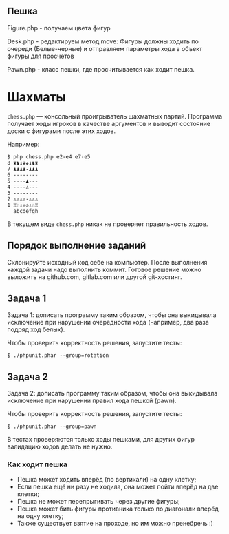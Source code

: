Пешка
------

Figure.php - получаем цвета фигур

Desk.php - редактируем метод move: Фигуры должны ходить по очереди (Белые-черные) и отправляем параметры хода в объект фигуры для просчетов

Pawn.php - класс пешки, где просчитывается как ходит пешка.

Шахматы
=======

`chess.php` — консольный проигрыватель шахматных партий.
Программа получает ходы игроков в качестве аргументов и выводит
состояние доски с фигурами после этих ходов.

Например:

    $ php chess.php e2-e4 e7-e5
    8 ♜♞♝♛♚♝♞♜
    7 ♟♟♟♟-♟♟♟
    6 --------
    5 ----♟---
    4 ----♙---
    3 --------
    2 ♙♙♙♙-♙♙♙
    1 ♖♘♗♕♔♗♘♖
      abcdefgh

В текущем виде `chess.php` никак не проверяет правильность ходов.

## Порядок выполнение заданий

Склонируйте исходный код себе на компьютер. После выполнения каждой задачи надо 
выполнить коммит. Готовое решение можно выложить на github.com, gitlab.com или 
другой git-хостинг.

## Задача 1

Задача 1: дописать программу таким образом, чтобы она выкидывала исключение
при нарушении очерёдности хода (например, два раза подряд ход белых).

Чтобы проверить корректность решения, запустите тесты:

    $ ./phpunit.phar --group=rotation

## Задача 2

Задача 2: дописать программу таким образом, чтобы она выкидывала исключение
при нарушении правил хода пешкой (pawn).

Чтобы проверить корректность решения, запустите тесты:

    $ ./phpunit.phar --group=pawn

В тестах проверяются только ходы пешками, для других фигур валидацию ходов делать не нужно.

### Как ходит пешка

 * Пешка может ходить вперёд (по вертикали) на одну клетку;
 * Если пешка ещё ни разу не ходила, она может пойти вперёд на две клетки;
 * Пешка не может перепрыгивать через другие фигуры;
 * Пешка может бить фигуры противника только по диагонали вперёд на одну клетку;
 * Также существует взятие на проходе, но им можно пренебречь :)
